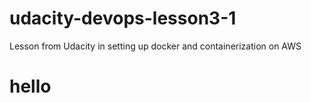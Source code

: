 # udacity-devops-lesson3-1
Lesson from Udacity in setting up docker and containerization on AWS
# hello
